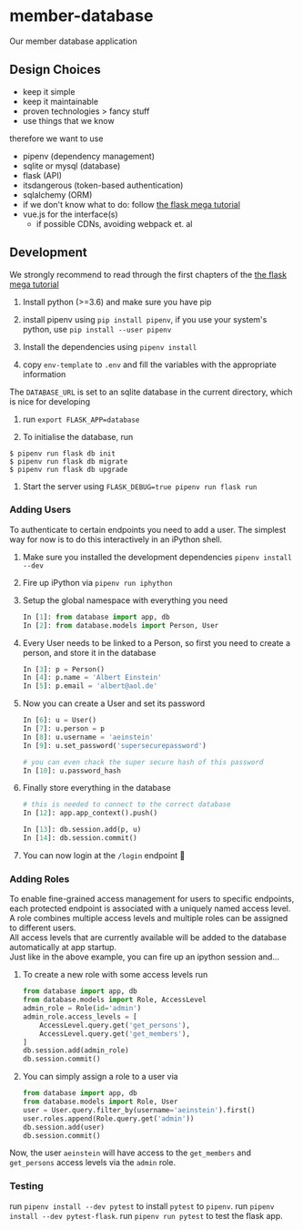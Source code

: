 # member-database
Our member database application

## Design Choices
- keep it simple
- keep it maintainable
- proven technologies > fancy stuff
- use things that we know

therefore we want to use
- pipenv (dependency management)
- sqlite or mysql (database)
- flask (API)
- itsdangerous (token-based authentication)
- sqlalchemy (ORM)
- if we don't know what to do: follow [the flask mega tutorial](https://blog.miguelgrinberg.com/post/the-flask-mega-tutorial-part-i-hello-world)
- vue.js for the interface(s)
  - if possible CDNs, avoiding webpack et. al

## Development

We strongly recommend to read through the first chapters of the [the flask mega tutorial](https://blog.miguelgrinberg.com/post/the-flask-mega-tutorial-part-i-hello-world)

1. Install python (>=3.6) and make sure you have pip

1. install pipenv using `pip install pipenv`, if you use your system's python, use
`pip install --user pipenv`

1. Install the dependencies using `pipenv install`

1. copy `env-template` to `.env` and fill the variables with the appropriate information

  The `DATABASE_URL` is set to an sqlite database in the current directory, which is nice for developing

1. run `export FLASK_APP=database`

1. To initialise the database, run
  ```
  $ pipenv run flask db init
  $ pipenv run flask db migrate
  $ pipenv run flask db upgrade
  ```

1. Start the server using `FLASK_DEBUG=true pipenv run flask run`

### Adding Users

To authenticate to certain endpoints you need to add a user. The simplest way
for now is to do this interactively in an iPython shell.

1. Make sure you installed the development dependencies `pipenv install --dev`

1. Fire up iPython via `pipenv run iphython`

1. Setup the global namespace with everything you need
   ```python
   In [1]: from database import app, db
   In [2]: from database.models import Person, User
   ```

1. Every User needs to be linked to a Person, so first you need to create a
   person, and store it in the database
   ```python
   In [3]: p = Person()
   In [4]: p.name = 'Albert Einstein'
   In [5]: p.email = 'albert@aol.de'
   ```

1. Now you can create a User and set its password
   ```python
   In [6]: u = User()
   In [7]: u.person = p
   In [8]: u.username = 'aeinstein'
   In [9]: u.set_password('supersecurepassword')

   # you can even chack the super secure hash of this password
   In [10]: u.password_hash
   ```

1. Finally store everything in the database
   ```python
   # this is needed to connect to the correct database
   In [12]: app.app_context().push()

   In [13]: db.session.add(p, u)
   In [14]: db.session.commit()
   ```

1. You can now login at the `/login` endpoint 🎉

### Adding Roles

To enable fine-grained access management for users to specific endpoints,
each protected endpoint is associated with a uniquely named access level.  
A role combines multiple access levels and multiple roles can be assigned to
different users.  
All access levels that are currently available will be added to the database
automatically at app startup.  
Just like in the above example, you can fire up an ipython session and...

1. To create a new role with some access levels run
   ```python
   from database import app, db
   from database.models import Role, AccessLevel
   admin_role = Role(id='admin')
   admin_role.access_levels = [
       AccessLevel.query.get('get_persons'),
       AccessLevel.query.get('get_members'),
   ]
   db.session.add(admin_role)
   db.session.commit()
   ```

1. You can simply assign a role to a user via
   ```python
   from database import app, db
   from database.models import Role, User
   user = User.query.filter_by(username='aeinstein').first()
   user.roles.append(Role.query.get('admin'))
   db.session.add(user)
   db.session.commit()
   ```

Now, the user `aeinstein` will have access to the `get_members` and
`get_persons` access levels via the `admin` role.

### Testing

run `pipenv install --dev pytest` to install `pytest` to `pipenv`.
run `pipenv install --dev pytest-flask`.
run `pipenv run pytest` to test the flask app.

